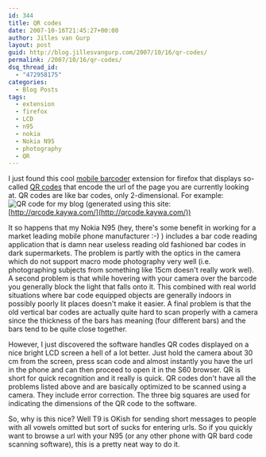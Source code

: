 ```yaml
---
id: 344
title: QR codes
date: 2007-10-16T21:45:27+00:00
author: Jilles van Gurp
layout: post
guid: http://blog.jillesvangurp.com/2007/10/16/qr-codes/
permalink: /2007/10/16/qr-codes/
dsq_thread_id:
  - "472958175"
categories:
  - Blog Posts
tags:
  - extension
  - firefox
  - LCD
  - n95
  - nokia
  - Nokia N95
  - photography
  - QR
---
```

I just found this cool [mobile barcoder](http://www.sample.org.uk/blog/?action=post&post=mobile_barcoder) extension for firefox that displays so-called [QR codes](http://en.wikipedia.org/wiki/QR_Code) that encode the url of the page you are currently looking at. QR codes are like bar codes, only 2-dimensional. For example:
![QR code for my blog](https://www.jillesvangurp.com/wp-content/uploads/2007/10/blogurl-qrcode.png)
(generated using this site: [http://qrcode.kaywa.com/](http://qrcode.kaywa.com/))

It so happens that my Nokia N95 (hey, there's some benefit in working for a market leading mobile phone manufacturer :-) ) includes a bar code reading application that is damn near useless reading old fashioned bar codes in dark supermarkets. The problem is partly with the optics in the camera which do not support macro mode photography very well (i.e. photographing subjects from something like 15cm doesn't really work wel). A second problem is that while hovering with your camera over the barcode you generally block the light that falls onto it. This combined with real world situations where bar code equipped objects are generally indoors in possibly poorly lit places doesn't make it easier. A final problem is that the old vertical bar codes are actually quite hard to scan properly with a camera since the thickness of the bars has meaning (four different bars) and the bars tend to be quite close together. 

However, I just discovered the software handles QR codes displayed on a nice bright LCD screen a hell of a lot better. Just hold the camera about 30 cm from the screen, press scan code and almost instantly you have the url in the phone and can then proceed to open it in the S60 browser. QR is short for quick recognition and it really is quick. QR codes don't have all the problems listed above and are basically optimized to be scanned using a camera. They include error correction. The three big squares are used for indicating the dimensions of the QR code to the software.

So, why is this nice? Well T9 is OKish for sending short messages to people with all vowels omitted but sort of sucks for entering urls. So if you quickly want to browse a url with your N95 (or any other phone with QR bard code scanning software), this is a pretty neat way to do it.  